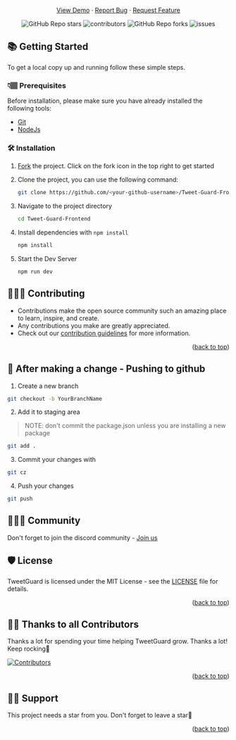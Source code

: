<div align="center">
  <p align="center">
    <a href="https://github.com/The-Social-Guardians/Tweet-Guard-Frontend/issues/new?assignees=&labels=bug&template=bug_report.md&title=">View Demo</a>
    ·
    <a href="https://github.com/The-Social-Guardians/Tweet-Guard-Frontend/issues/new?assignees=&labels=bug&template=bug.yml&title=%5BBUG%5D+%3Cdescription%3E">Report Bug</a>
    ·
    <a href="https://github.com/The-Social-Guardians/Tweet-Guard-Frontend/issues/new?assignees=&labels=feature&template=features.yml&title=%5BFEATURE%5D+%3Cdescription%3E">Request Feature</a>
  </p>

  <img alt="GitHub Repo stars" src="https://img.shields.io/github/stars/The-Social-Guardians/Tweet-Guard-Frontend?style=flat">
  <img alt="contributors" src="https://img.shields.io/github/contributors/The-Social-Guardians/Tweet-Guard-Frontend?style=flat">
  <img alt="GitHub Repo forks" src="https://img.shields.io/github/forks/The-Social-Guardians/Tweet-Guard-Frontend?style=flat">
  <img alt="issues" src="https://img.shields.io/github/issues/The-Social-Guardians/Tweet-Guard-Frontend?style=flat"> </br>
</div>

## 📚 Getting Started

To get a local copy up and running follow these simple steps.

### 👇🏽 Prerequisites

Before installation, please make sure you have already installed the following tools:

- [Git](https://git-scm.com/downloads)
- [NodeJs](https://nodejs.org/en/download/)

### 🛠️ Installation

1. [Fork](https://github.com/The-Social-Guardians/Tweet-Guard-Frontend/fork) the project. Click on the fork icon in the top right to get started
2. Clone the project, you can use the following command:

   ```bash
   git clone https://github.com/<your-github-username>/Tweet-Guard-Frontend
   ```

3. Navigate to the project directory

   ```bash
   cd Tweet-Guard-Frontend
   ```

4. Install dependencies with `npm install`
   ```bash
   npm install
   ```
5. Start the Dev Server
   ```bash
   npm run dev
   ```

## 👩🏽‍💻 Contributing

- Contributions make the open source community such an amazing place to learn, inspire, and create.
- Any contributions you make are greatly appreciated.
- Check out our [contribution guidelines](/CONTRIBUTING.md) for more information.

<p align="right">(<a href="#top">back to top</a>)</p>

## 🥂 After making a change - Pushing to github

1. Create a new branch

```bash
git checkout -b YourBranchName
```

2. Add it to staging area

> NOTE: don't commit the package.json unless you are installing a new package

```bash
git add .
```

3. Commit your changes with

```bash
git cz
```

4. Push your changes

```bash
git push
```

## 👨‍👩‍👦 Community

Don't forget to join the discord community - [Join us](https://discord.gg/KUWjx4fygJ)

## 🛡️ License

TweetGuard is licensed under the MIT License - see the [LICENSE](LICENSE) file for details.

<p align="right">(<a href="#top">back to top</a>)</p>

## 💪🏽 Thanks to all Contributors

Thanks a lot for spending your time helping TweetGuard grow. Thanks a lot! Keep rocking🍻

[![Contributors](https://contrib.rocks/image?repo=The-Social-Guardians/Tweet-Guard-Frontend)](https://github.com/The-Social-Guardians/Tweet-Guard-Frontend/graphs/contributors)

<p align="right">(<a href="#top">back to top</a>)</p>

## 🙏🏽 Support

This project needs a star️ from you. Don't forget to leave a star🌟

<p align="right">(<a href="#top">back to top</a>)</p>

